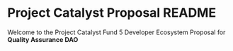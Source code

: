 # Project Catalyst Proposal README

Welcome to the Project Catalyst Fund 5 Developer Ecosystem Proposal for **Quality Assurance DAO**
